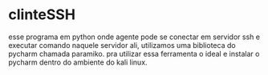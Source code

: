 # clinteSSH
esse programa em python onde agente pode se conectar em servidor ssh e executar comando naquele servidor ali, utilizamos uma biblioteca do pycharm chamada paramiko.
pra utilizar essa ferramenta o ideal e instalar o pycharm dentro do ambiente do kali linux.
